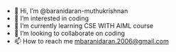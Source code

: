 - 👋 Hi, I’m @baranidaran-muthukrishnan
- 👀 I’m interested in coding
- 🌱 I’m currently learning CSE WITH AIML course
- 💞️ I’m looking to collaborate on coding
- 📫 How to reach me mbaranidaran.2006@gmail.com

<!---
baranidaran-muthukrishnan/baranidaran-muthukrishnan is a ✨ special ✨ repository because its `README.md` (this file) appears on your GitHub profile.
You can click the Preview link to take a look at your changes.
--->
